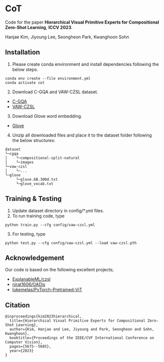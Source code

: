 # CoT
Code for the paper **Hierarchical Visual Primitive Experts for Compositional Zero-Shot Learning**, **ICCV 2023**.

Hanjae Kim, Jiyoung Lee, Seongheon Park, Kwanghoon Sohn


## Installation
1. Please create conda environment and install dependencies following the below steps.
```
conda env create --file environment.yml
conda activate cot
```
2. Download C-GQA and VAW-CZSL dataset.
* [C-GQA](https://s3.mlcloud.uni-tuebingen.de/czsl/cgqa-updated.zip)
* [VAW-CZSL](https://drive.google.com/drive/folders/1CalwDXkkGALxz0e-aCFg9xBmf7Pu4eXL?usp=sharing)
3. Download Glove word embedding.
* [Glove](https://drive.google.com/drive/folders/1BE2X70eNMIMkGYwhe01HA4c5jixUQdWd?usp=sharing)
4. Unzip all downloaded files and place it to the dataset folder following the below structures:
```
dataset
└─cgqa
│    └─compositional-split-natural
│    └─images
└─vaw-czsl
│    └─...
└─glove
     └─glove.6B.300d.txt
     └─glove_vocab.txt
``` 
## Training & Testing
1. Update dataset directory in config/*.yml files. 
2. To run training code, type
```
python train.py --cfg config/vaw-czsl.yml
```
3. For testing, type
```
python test.py --cfg config/vaw-czsl.yml --load vaw-czsl.pth
```
## Acknowledgement
Our code is based on the following excellent projects; 
* [ExplanableML/czsl](https://github.com/ExplainableML/czsl)
* [nirat1606/OADis](https://github.com/nirat1606/OADis)
* [lukemelas/PyTorch-Pretrained-ViT](https://github.com/lukemelas/PyTorch-Pretrained-ViT)

## Citation
```
@inproceedings{kim2023hierarchical,
  title={Hierarchical Visual Primitive Experts for Compositional Zero-Shot Learning},
  author={Kim, Hanjae and Lee, Jiyoung and Park, Seongheon and Sohn, Kwanghoon},
  booktitle={Proceedings of the IEEE/CVF International Conference on Computer Vision},
  pages={5675--5685},
  year={2023}
}
```
